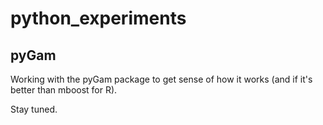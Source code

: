 # python_experiments

## pyGam

Working with the pyGam package to get sense of how it works (and if it's better than mboost for R).

Stay tuned.
